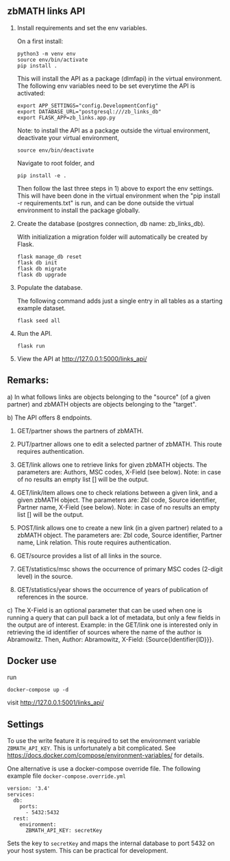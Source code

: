 ## zbMATH links API

1) Install requirements and set the env variables. 
   
    On a first install:
    ```
    python3 -m venv env
    source env/bin/activate
    pip install .
    ```
	
    This will install the API as a package (dlmfapi) in the virtual environment. 
    The following env variables need to be set everytime the API is activated:
    ```
    export APP_SETTINGS="config.DevelopmentConfig"
    export DATABASE_URL="postgresql:///zb_links_db"
    export FLASK_APP=zb_links.app.py 
    ```
    Note: to install the API as a package outside the virtual environment, 
    deactivate your virtual environment,
    ```
    source env/bin/deactivate
    ```
    Navigate to root folder, and
    ```
    pip install -e .
    ```
    Then follow the last three steps in 1) above to export the env settings.
    This will have been done in the virtual environment when the 
    "pip install -r requirements.txt" is run, and can be done outside the
    virtual environment to install the package globally.  
 


2) Create the database (postgres connection, db name: zb_links_db). 
   
   With initialization a migration folder will automatically be created by 
   Flask.
   ```
   flask manage_db reset
   flask db init
   flask db migrate
   flask db upgrade
   ```


3) Populate the database.  
   
   The following command adds just a single entry in all tables as a starting 
   example dataset.
   ```
   flask seed all
   ```


4) Run the API.
   ```
   flask run
   ```
	
   
5) View the API at http://127.0.0.1:5000/links_api/


## Remarks:

a) In what follows links are objects belonging to the "source" (of a given 
partner) and zbMATH objects are objects belonging to the "target".

b) The API offers 8 endpoints.

1. GET/partner shows the partners of zbMATH.

2. PUT/partner allows one to edit a selected partner of zbMATH. 
This route requires authentication.

3. GET/link allows one to retrieve links for given zbMATH objects.
The parameters are: Authors, MSC codes, X-Field (see below).
Note: in case of no results an empty list [] will be the output.

4. GET/link/item allows one to check relations between a given link, 
and a given zbMATH object. 
The parameters are: Zbl code, Source identifier, Partner name,
X-Field (see below).
Note: in case of no results an empty list [] will be the output.

5. POST/link allows one to create a new link (in a given partner) related 
to a zbMATH object.
The parameters are: Zbl code, Source identifier, Partner name, Link relation.
This route requires authentication.

6. GET/source provides a list of all links in the source.

7. GET/statistics/msc shows the occurrence of primary MSC codes 
(2-digit level) in the source.

8. GET/statistics/year shows the occurrence of years of publication of
references in the source.

c) The X-Field is an optional parameter that can be used when one
is running a query that can pull back a lot of metadata, but only a few
fields in the output are of interest. Example: in the GET/link one is interested 
only in retrieving the id identifier of sources where the name of the 
author is Abramowitz.
Then, Author: Abramowitz, X-Field: {Source{Identifier{ID}}}.

## Docker use

run
```
docker-compose up -d
```
visit http://127.0.0.1:5001/links_api/

## Settings

To use the write feature it is required to set the environment variable
`ZBMATH_API_KEY`.
This is unfortunately a bit complicated.
See
https://docs.docker.com/compose/environment-variables/
for details.

One alternative is use a docker-compose override file.
The following example file `docker-compose.override.yml`
```
version: '3.4'
services:
  db:
    ports:
      - 5432:5432
  rest:
    environment:
      ZBMATH_API_KEY: secretKey
```
Sets the key to `secretKey` and maps the internal database to port 5432 on your host system.
This can be practical for development. 
